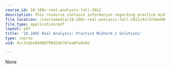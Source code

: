 ```yaml
---
course_id: 18-100c-real-analysis-fall-2012
description: This resource contains information regarding practice midterm 1 solutions.
file_location: /coursemedia/18-100c-real-analysis-fall-2012/4cc3cbbe88488796d2bb767ea0fa9cbe_MIT18_100CF12_Solutions.pdf
file_type: application/pdf
layout: pdf
title: '18.100C Real Analysis: Practice Midterm 1 Solutions'
type: course
uid: 4cc3cbbe88488796d2bb767ea0fa9cbe

---
```

None